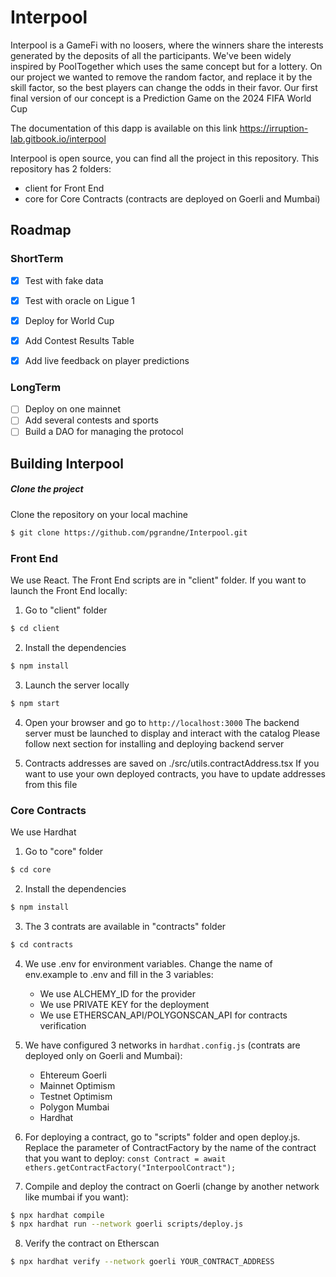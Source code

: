 # Interpool
Interpool is a GameFi with no loosers, where the winners share the interests generated by the deposits of all the participants.
We've been widely inspired by PoolTogether which uses the same concept but for a lottery. On our project we wanted to remove the random factor, and replace it by the skill factor, so the best players can change the odds in their favor.
Our first final version of our concept is a Prediction Game on the 2024 FIFA World Cup

The documentation of this dapp is available on this link https://irruption-lab.gitbook.io/interpool


Interpool is open source, you can find all the project in this repository.
This repository has 2 folders:
- client for Front End
- core for Core Contracts (contracts are deployed on Goerli and Mumbai)

## Roadmap

### ShortTerm
- [x] Test with fake data
- [x] Test with oracle on Ligue 1
- [X] Deploy for World Cup
- [X] Add Contest Results Table
- [X] Add live feedback on player predictions

  
### LongTerm
- [ ] Deploy on one mainnet
- [ ] Add several contests and sports
- [ ] Build a DAO for managing the protocol

## Building Interpool
##### Clone the project
Clone the repository on your local machine
```bash
$ git clone https://github.com/pgrandne/Interpool.git
```

### Front End ###
We use React. The Front End scripts are in "client" folder.
If you want to launch the Front End locally:

1. Go to "client" folder
```bash
$ cd client
```

2. Install the dependencies
```bash
$ npm install
```

3. Launch the server locally
```bash
$ npm start
```

4. Open your browser and go to `http://localhost:3000`
The backend server must be launched to display and interact with the catalog
Please follow next section for installing and deploying backend server

5. Contracts addresses are saved on ./src/utils.contractAddress.tsx
If you want to use your own deployed contracts, you have to update addresses from this file

### Core Contracts ###
We use Hardhat

1. Go to "core" folder
```bash
$ cd core
```

2. Install the dependencies
```bash
$ npm install
```

3. The 3 contrats are available in "contracts" folder
```bash
$ cd contracts
```

4. We use .env for environment variables. Change the name of env.example to .env and fill in the 3 variables:
   - We use ALCHEMY_ID for the provider
   - We use PRIVATE KEY for the deployment
   - We use ETHERSCAN_API/POLYGONSCAN_API for contracts verification

5. We have configured 3 networks in `hardhat.config.js` (contrats are deployed only on Goerli and Mumbai):
   - Ehtereum Goerli
   - Mainnet Optimism
   - Testnet Optimism
   - Polygon Mumbai
   - Hardhat

6. For deploying a contract, go to "scripts" folder and open deploy.js. Replace the parameter of ContractFactory by the name of the contract that you want to deploy:
`const Contract = await ethers.getContractFactory("InterpoolContract");`

7. Compile and deploy the contract on Goerli (change by another network like mumbai if you want):
```bash
$ npx hardhat compile
$ npx hardhat run --network goerli scripts/deploy.js
```
8. Verify the contract on Etherscan
```bash
$ npx hardhat verify --network goerli YOUR_CONTRACT_ADDRESS
```